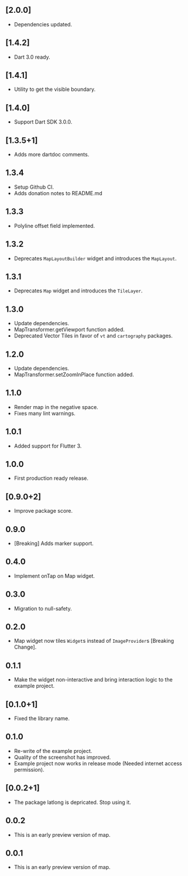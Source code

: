 ## [2.0.0]

* Dependencies updated.

## [1.4.2]

* Dart 3.0 ready.

## [1.4.1]

* Utility to get the visible boundary.

## [1.4.0]

* Support Dart SDK 3.0.0.

## [1.3.5+1]

* Adds more dartdoc comments.

## 1.3.4

* Setup Github CI.
* Adds donation notes to README.md

## 1.3.3

* Polyline offset field implemented.

## 1.3.2

* Deprecates `MapLayoutBuilder` widget and introduces the `MapLayout`.

## 1.3.1

* Deprecates `Map` widget and introduces the `TileLayer`.

## 1.3.0

* Update dependencies.
* MapTransformer.getViewport function added.
* Deprecated Vector Tiles in favor of `vt` and `cartography` packages.

## 1.2.0

* Update dependencies.
* MapTransformer.setZoomInPlace function added.

## 1.1.0

* Render map in the negative space.
* Fixes many lint warnings.

## 1.0.1

* Added support for Flutter 3.

## 1.0.0

* First production ready release.

## [0.9.0+2]

* Improve package score.

## 0.9.0

* [Breaking] Adds marker support.

## 0.4.0

* Implement onTap on Map widget.

## 0.3.0

* Migration to null-safety.

## 0.2.0

* Map widget now tiles `Widget`s instead of `ImageProvider`s [Breaking Change].

## 0.1.1

* Make the widget non-interactive and bring interaction logic to the example project.

## [0.1.0+1]

* Fixed the library name.

## 0.1.0

* Re-write of the example project.
* Quality of the screenshot has improved.
* Example project now works in release mode (Needed internet access permission).

## [0.0.2+1]

* The package latlong is depricated. Stop using it.

## 0.0.2

* This is an early preview version of map.

## 0.0.1

* This is an early preview version of map.
